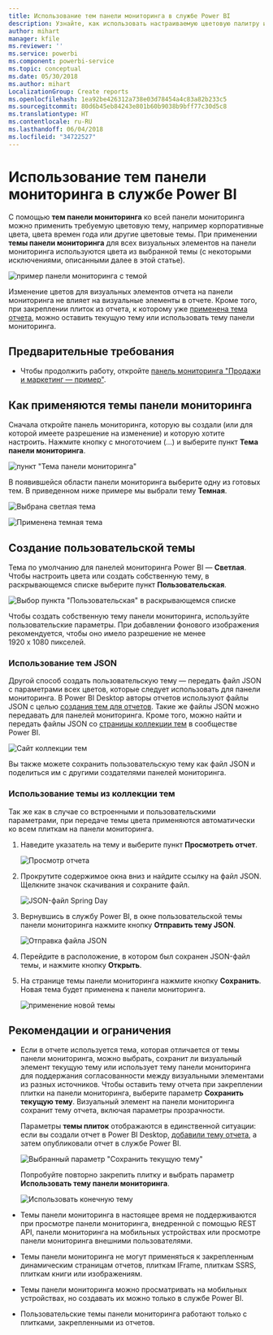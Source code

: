 ```yaml
---
title: Использование тем панели мониторинга в службе Power BI
description: Узнайте, как использовать настраиваемую цветовую палитру и применить ее ко всей панели мониторинга в службе Power BI
author: mihart
manager: kfile
ms.reviewer: ''
ms.service: powerbi
ms.component: powerbi-service
ms.topic: conceptual
ms.date: 05/30/2018
ms.author: mihart
LocalizationGroup: Create reports
ms.openlocfilehash: 1ea92be426312a738e03d78454a4c83a82b233c5
ms.sourcegitcommit: 80d6b45eb84243e801b60b9038b9bff77c30d5c8
ms.translationtype: HT
ms.contentlocale: ru-RU
ms.lasthandoff: 06/04/2018
ms.locfileid: "34722527"
---
```

# <a name="use-dashboard-themes-in-power-bi-service"></a>Использование тем панели мониторинга в службе Power BI
С помощью **тем панели мониторинга** ко всей панели мониторинга можно применить требуемую цветовую тему, например корпоративные цвета, цвета времен года или другие цветовые темы. При применении **темы панели мониторинга** для всех визуальных элементов на панели мониторинга используются цвета из выбранной темы (c некоторыми исключениями, описанными далее в этой статье).

![пример панели мониторинга с темой](media/service-dashboard-themes/power-bi-full-dashboard-theme.png)

Изменение цветов для визуальных элементов отчета на панели мониторинга не влияет на визуальные элементы в отчете. Кроме того, при закреплении плиток из отчета, к которому уже [применена тема отчета](/desktop-report-themes.md), можно оставить текущую тему или использовать тему панели мониторинга.


## <a name="prerequisites"></a>Предварительные требования
* Чтобы продолжить работу, откройте [панель мониторинга "Продажи и маркетинг — пример"](sample-datasets.md).


## <a name="how-dashboard-themes-work"></a>Как применяются темы панели мониторинга
Сначала откройте панель мониторинга, которую вы создали (или для которой имеете разрешение на изменение) и которую хотите настроить. Нажмите кнопку с многоточием (...) и выберите пункт **Тема панели мониторинга**. 

![пункт "Тема панели мониторинга"](media/service-dashboard-themes/power-bi-dashboard-theme.png)

В появившейся области панели мониторинга выберите одну из готовых тем.  В приведенном ниже примере мы выбрали тему **Темная**.

![Выбрана светлая тема](media/service-dashboard-themes/power-bi-theme-menu.png)

![Применена темная тема](media/service-dashboard-themes/power-bi-theme-dark.png)

## <a name="create-a-custom-theme"></a>Создание пользовательской темы

Тема по умолчанию для панелей мониторинга Power BI — **Светлая**. Чтобы настроить цвета или создать собственную тему, в раскрывающемся списке выберите пункт **Пользовательская**. 

![Выбор пункта "Пользовательская" в раскрывающемся списке](media/service-dashboard-themes/power-bi-theme-custom.png)

Чтобы создать собственную тему панели мониторинга, используйте пользовательские параметры. При добавлении фонового изображения рекомендуется, чтобы оно имело разрешение не менее 1920 x 1080 пикселей.  

### <a name="using-json-themes"></a>Использование тем JSON
Другой способ создать пользовательскую тему — передать файл JSON с параметрами всех цветов, которые следует использовать для панели мониторинга. В Power BI Desktop авторы отчетов используют файлы JSON с целью [создания тем для отчетов](desktop-report-themes.md). Такие же файлы JSON можно передавать для панелей мониторинга. Кроме того, можно найти и передать файлы JSON со [страницы коллекции тем](https://community.powerbi.com/t5/Themes-Gallery/bd-p/ThemesGallery) в сообществе Power BI. 

![Сайт коллекции тем](media/service-dashboard-themes/power-bi-theme-gallery.png)

Вы также можете сохранить пользовательскую тему как файл JSON и поделиться им с другими создателями панелей мониторинга. 

### <a name="use-a-theme-from-the-theme-gallery"></a>Использование темы из коллекции тем

Так же как в случае со встроенными и пользовательскими параметрами, при передаче темы цвета применяются автоматически ко всем плиткам на панели мониторинга. 

1. Наведите указатель на тему и выберите пункт **Просмотреть отчет**.

    ![Просмотр отчета](media/service-dashboard-themes/power-bi-choose-theme.png)

2. Прокрутите содержимое окна вниз и найдите ссылку на файл JSON.  Щелкните значок скачивания и сохраните файл.

    ![JSON-файл Spring Day](media/service-dashboard-themes/power-bi-theme-json.png)

3. Вернувшись в службу Power BI, в окне пользовательской темы панели мониторинга нажмите кнопку **Отправить тему JSON**.

    ![Отправка файла JSON](media/service-dashboard-themes/power-bi-upload-theme.png)

4. Перейдите в расположение, в котором был сохранен JSON-файл темы, и нажмите кнопку **Открыть**.

5. На странице темы панели мониторинга нажмите кнопку **Сохранить**. Новая тема будет применена к панели мониторинга.

    ![применение новой темы](media/service-dashboard-themes/power-bi-json.png)

## <a name="considerations-and-limitations"></a>Рекомендации и ограничения

* Если в отчете используется тема, которая отличается от темы панели мониторинга, можно выбрать, сохранит ли визуальный элемент текущую тему или использует тему панели мониторинга для поддержания согласованности между визуальными элементами из разных источников. Чтобы оставить тему отчета при закреплении плитки на панели мониторинга, выберите параметр **Сохранить текущую тему**. Визуальный элемент на панели мониторинга сохранит тему отчета, включая параметры прозрачности. 

    Параметры **темы плиток** отображаются в единственной ситуации: если вы создали отчет в Power BI Desktop, [добавили тему отчета](desktop-report-themes.md), а затем опубликовали отчет в службе Power BI. 

    ![Выбранный параметр "Сохранить текущую тему"](media/service-dashboard-themes/power-bi-keep-current.png)

    Попробуйте повторно закрепить плитку и выбрать параметр **Использовать тему панели мониторинга**.

    ![Использовать конечную тему](media/service-dashboard-themes/power-bi-use-destination.png)

* Темы панели мониторинга в настоящее время не поддерживаются при просмотре панели мониторинга, внедренной с помощью REST API, панели мониторинга на мобильных устройствах или просмотре панели мониторинга внешними пользователями.    
* Темы панели мониторинга не могут применяться к закрепленным динамическим страницам отчетов, плиткам IFrame, плиткам SSRS, плиткам книги или изображениям.
* Темы панели мониторинга можно просматривать на мобильных устройствах, но создавать их можно только в службе Power BI. 
* Пользовательские темы панели мониторинга работают только с плитками, закрепленными из отчетов. 

